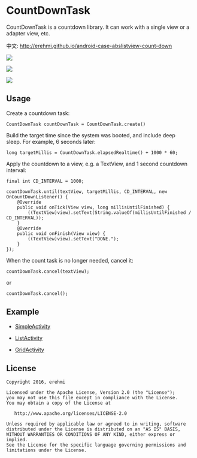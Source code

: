 CountDownTask
=============

CountDownTask is a countdown library. It can work with a single view or a
adapter view, etc.

中文: <http://erehmi.github.io/android-case-abslistview-count-down>

![](https://raw.githubusercontent.com/erehmi/CountDownTask/master/screen_record_1.gif)

![](https://raw.githubusercontent.com/erehmi/CountDownTask/master/screen_record_2.gif)

![](https://raw.githubusercontent.com/erehmi/CountDownTask/master/screen_record_3.gif)

Usage
-----

Create a countdown task:

~~~~~~~~~~~~~~~~~~~~~~~~~~~~~~~~~~~~~~~~~~~~~~~~~~~~~~~~~~~~~~~~~~~~~~~~~~~~~~~~
CountDownTask countDownTask = CountDownTask.create()
~~~~~~~~~~~~~~~~~~~~~~~~~~~~~~~~~~~~~~~~~~~~~~~~~~~~~~~~~~~~~~~~~~~~~~~~~~~~~~~~

Build the target time since the system was booted, and include deep sleep. For
example, 6 seconds later:

~~~~~~~~~~~~~~~~~~~~~~~~~~~~~~~~~~~~~~~~~~~~~~~~~~~~~~~~~~~~~~~~~~~~~~~~~~~~~~~~
long targetMillis = CountDownTask.elapsedRealtime() + 1000 * 60;
~~~~~~~~~~~~~~~~~~~~~~~~~~~~~~~~~~~~~~~~~~~~~~~~~~~~~~~~~~~~~~~~~~~~~~~~~~~~~~~~

Apply the countdown to a view, e.g. a TextView, and 1 second countdown interval:

~~~~~~~~~~~~~~~~~~~~~~~~~~~~~~~~~~~~~~~~~~~~~~~~~~~~~~~~~~~~~~~~~~~~~~~~~~~~~~~~
final int CD_INTERVAL = 1000;

countDownTask.until(textView, targetMillis, CD_INTERVAL, new OnCountDownListener() {
    @Override
    public void onTick(View view, long millisUntilFinished) {
        ((TextView)view).setText(String.valueOf(millisUntilFinished / CD_INTERVAL));
    }
    @Override
    public void onFinish(View view) {
        ((TextView)view).setText("DONE.");
    }
});
~~~~~~~~~~~~~~~~~~~~~~~~~~~~~~~~~~~~~~~~~~~~~~~~~~~~~~~~~~~~~~~~~~~~~~~~~~~~~~~~

When the count task is no longer needed, cancel it:

~~~~~~~~~~~~~~~~~~~~~~~~~~~~~~~~~~~~~~~~~~~~~~~~~~~~~~~~~~~~~~~~~~~~~~~~~~~~~~~~
countDownTask.cancel(textView);
~~~~~~~~~~~~~~~~~~~~~~~~~~~~~~~~~~~~~~~~~~~~~~~~~~~~~~~~~~~~~~~~~~~~~~~~~~~~~~~~

or

~~~~~~~~~~~~~~~~~~~~~~~~~~~~~~~~~~~~~~~~~~~~~~~~~~~~~~~~~~~~~~~~~~~~~~~~~~~~~~~~
countDownTask.cancel();
~~~~~~~~~~~~~~~~~~~~~~~~~~~~~~~~~~~~~~~~~~~~~~~~~~~~~~~~~~~~~~~~~~~~~~~~~~~~~~~~

Example
-------

-   [SimpleActivity](https://github.com/erehmi/CountDownTask/blob/master/samples/src/main/java/io/github/erehmi/samples/SimpleActivity.java)

-   [ListActivity](https://github.com/erehmi/CountDownTask/blob/master/samples/src/main/java/io/github/erehmi/samples/ListActivity.java)

-   [GridActivity](https://github.com/erehmi/CountDownTask/blob/master/samples/src/main/java/io/github/erehmi/samples/GridActivity.java)

License
-------

~~~~~~~~~~~~~~~~~~~~~~~~~~~~~~~~~~~~~~~~~~~~~~~~~~~~~~~~~~~~~~~~~~~~~~~~~~~~~~~~
Copyright 2016, erehmi

Licensed under the Apache License, Version 2.0 (the "License");
you may not use this file except in compliance with the License.
You may obtain a copy of the License at

   http://www.apache.org/licenses/LICENSE-2.0

Unless required by applicable law or agreed to in writing, software
distributed under the License is distributed on an "AS IS" BASIS,
WITHOUT WARRANTIES OR CONDITIONS OF ANY KIND, either express or implied.
See the License for the specific language governing permissions and
limitations under the License.
~~~~~~~~~~~~~~~~~~~~~~~~~~~~~~~~~~~~~~~~~~~~~~~~~~~~~~~~~~~~~~~~~~~~~~~~~~~~~~~~
